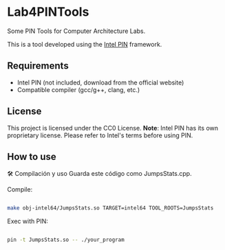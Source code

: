 # Lab4PINTools
Some PIN Tools for Computer Architecture Labs.

This is a tool developed using the [Intel PIN](https://www.intel.com/content/www/us/en/developer/tools/pin.html) framework.

## Requirements

- Intel PIN (not included, download from the official website)
- Compatible compiler (gcc/g++, clang, etc.)

## License

This project is licensed under the CC0 License.
**Note**: Intel PIN has its own proprietary license. Please refer to Intel's terms before using PIN.


## How to use

🛠️ Compilación y uso
Guarda este código como JumpsStats.cpp.

Compile:
```bash

make obj-intel64/JumpsStats.so TARGET=intel64 TOOL_ROOTS=JumpsStats
```

Exec with PIN:
```bash

pin -t JumpsStats.so -- ./your_program

```
